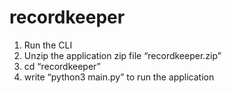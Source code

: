 # recordkeeper
1.	Run the CLI
2.	Unzip the application zip file “recordkeeper.zip”
3.	cd “recordkeeper”
4.	write “python3 main.py” to run the application
